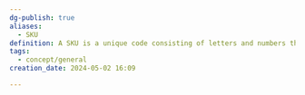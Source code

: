 ```yaml
---
dg-publish: true
aliases:
  - SKU
definition: A SKU is a unique code consisting of letters and numbers that identify characteristics about each product.
tags:
  - concept/general
creation_date: 2024-05-02 16:09

---
```

